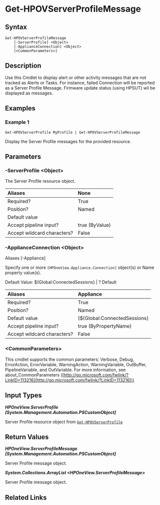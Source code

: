 ﻿---
description: 
---

# Get-HPOVServerProfileMessage

## Syntax

```text
Get-HPOVServerProfileMessage
    [-ServerProfile] <Object>
    [-ApplianceConnection] <Object>
    [<CommonParameters>]
```

## Description

Use this Cmdlet to display alert or other activity messages that are not tracked as Alerts or Tasks.  For instance, failed Connection will be reported as a Server Profile Message.  Firmware update status (using HPSUT) wil be displayed as messages.
## Examples

###  Example 1 

```text
Get-HPOVServerProfile MyProfile | Get-HPOVServerProfileMessage

```

Display the Server Profile messages for the provided resource.

## Parameters

### -ServerProfile &lt;Object&gt;

The Server Profile resource object.

| Aliases | None |
| :--- | :--- |
| Required? | True |
| Position? | Named |
| Default value |  |
| Accept pipeline input? | true (ByValue) |
| Accept wildcard characters? | False |

### -ApplianceConnection &lt;Object&gt;

Aliases [-Appliance]

Specify one or more `[HPOneView.Appliance.Connection]` object(s) or Name property value(s).

Default Value: ${Global:ConnectedSessions} | ? Default

| Aliases | Appliance |
| :--- | :--- |
| Required? | True |
| Position? | Named |
| Default value | (${Global:ConnectedSessions} | ? Default) |
| Accept pipeline input? | true (ByPropertyName) |
| Accept wildcard characters? | False |

### &lt;CommonParameters&gt;

This cmdlet supports the common parameters: Verbose, Debug, ErrorAction, ErrorVariable, WarningAction, WarningVariable, OutBuffer, PipelineVariable, and OutVariable. For more information, see about\_CommonParameters \([http://go.microsoft.com/fwlink/?LinkID=113216](http://go.microsoft.com/fwlink/?LinkID=113216)\)

## Input Types

_**HPOneView.ServerProfile [System.Management.Automation.PSCustomObject]**_

Server Profile resource object from [`Get-HPOVServerProfile`](get-hpovserverprofile.md)

## Return Values

_**HPOneView.ServerProfileMessage [System.Management.Automation.PSCustomObject]**_

Server Profile message object.

_**System.Collections.ArrayList <HPOneView.ServerProfileMessage>**_

Server Profile message object.

## Related Links

